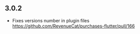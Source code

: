 ## 3.0.2

- Fixes versions number in plugin files
    https://github.com/RevenueCat/purchases-flutter/pull/166
